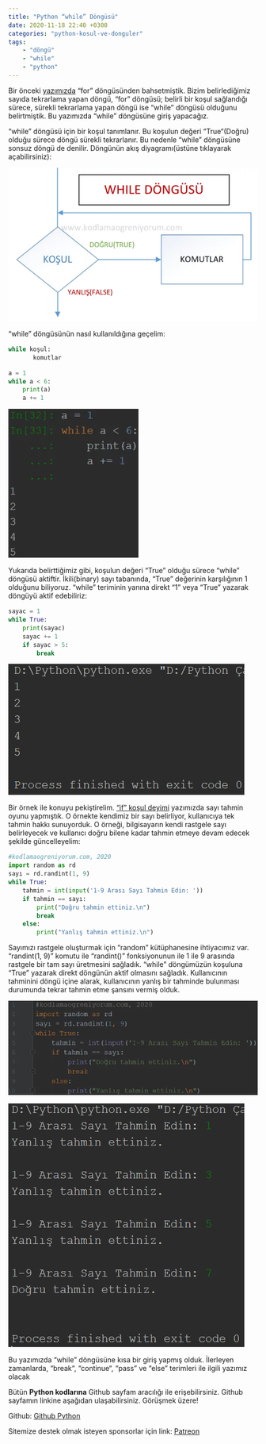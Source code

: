 ```yaml
---
title: "Python “while” Döngüsü"
date: 2020-11-18 22:40 +0300
categories: "python-kosul-ve-donguler"
tags:  
    - "döngü"
    - "while"
    - "python"
---
```


Bir önceki [yazımızda](https://www.kodlamaogreniyorum.com/python-for-dongusu/) “for” döngüsünden bahsetmiştik. Bizim belirlediğimiz sayıda tekrarlama yapan döngü, “for” döngüsü; belirli bir koşul sağlandığı sürece, sürekli tekrarlama yapan döngü ise “while” döngüsü olduğunu belirtmiştik. Bu yazımızda “while” döngüsüne giriş yapacağız.

“while” döngüsü için bir koşul tanımlanır. Bu koşulun değeri “True“(Doğru) olduğu sürece döngü sürekli tekrarlanır. Bu nedenle “while” döngüsüne sonsuz döngü de denilir. Döngünün akış diyagramı(üstüne tıklayarak açabilirsiniz):

![](/assets/img/python/python44.webp)

“while” döngüsünün nasıl kullanıldığına geçelim:

```python
while koşul:
       komutlar
```

```python
a = 1
while a < 6:
    print(a)
    a += 1
```

![](/assets/img/python/python45.webp)

Yukarıda belirttiğimiz gibi, koşulun değeri “True” olduğu sürece “while” döngüsü aktiftir. İkili(binary) sayı tabanında, “True” değerinin karşılığının 1 olduğunu biliyoruz. “while” teriminin yanına direkt “1” veya “True” yazarak döngüyü aktif edebiliriz:

```python
sayac = 1
while True:
    print(sayac)
    sayac += 1
    if sayac > 5:
        break
```

![](/assets/img/python/python46.png)


Bir örnek ile konuyu pekiştirelim. [“if” koşul deyimi](https://www.kodlamaogreniyorum.com/python-if-kosul-deyimi/) yazımızda sayı tahmin oyunu yapmıştık. O örnekte kendimiz bir sayı belirliyor, kullanıcıya tek tahmin hakkı sunuyorduk. O örneği, bilgisayarın kendi rastgele sayı belirleyecek ve kullanıcı doğru bilene kadar tahmin etmeye devam edecek şekilde güncelleyelim:

```python
#kodlamaogreniyorum.com, 2020
import random as rd
sayı = rd.randint(1, 9)
while True:
    tahmin = int(input('1-9 Arası Sayı Tahmin Edin: '))
    if tahmin == sayı:
        print("Doğru tahmin ettiniz.\n")
        break
    else:
        print("Yanlış tahmin ettiniz.\n")
```

Sayımızı rastgele oluşturmak için “random” kütüphanesine ihtiyacımız var. “randint(1, 9)” komutu ile “randint()” fonksiyonunun ile 1 ile 9 arasında rastgele bir tam sayı üretmesini sağladık. “while” döngümüzün koşuluna “True” yazarak direkt döngünün aktif olmasını sağladık. Kullanıcının tahminini döngü içine alarak, kullanıcının yanlış bir tahminde bulunması durumunda tekrar tahmin etme şansını vermiş olduk.

![](/assets/img/python/python47.webp)

![](/assets/img/python/python48.png)

Bu yazımızda “while” döngüsüne kısa bir giriş yapmış olduk. İlerleyen zamanlarda, “break“, “continue“, “pass” ve “else” terimleri ile ilgili yazımız olacak

Bütün **Python kodlarına** Github sayfam aracılığı ile erişebilirsiniz. Github sayfamın linkine aşağıdan ulaşabilirsiniz. Görüşmek üzere!

Github: [Github Python](https://github.com/TunahanBilgic/kodlamaogreniyorum/tree/main/python)

Sitemize destek olmak isteyen sponsorlar için link: [Patreon](https://patreon.com/tunahanbilgic)